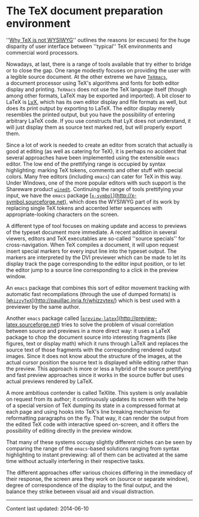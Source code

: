 # The TeX document preparation environment

''[Why TeX is not WYSIWYG](./FAQ-notWYSIWYG.html)''
outlines the reasons (or excuses) for the huge disparity of user
interface between ''typical'' TeX environments and commercial word
processors.

Nowadays, at last, there is a range of tools available that try either
to bridge or to close the gap.  One range modestly focuses on
providing the user with a legible source document.  At the other
extreme we have [`TeXmacs`](http://www.texmacs.org),
a&nbsp;document processor using
TeX's algorithms and fonts for both editor display and printing.
`TeXmacs` does not use the TeX
language itself (though among other formats, LaTeX may be exported
and imported).  A bit closer to LaTeX is
[LyX](http://www.lyx.org/), which has its own
editor display and file formats as well, but does its print output by
exporting to LaTeX.  The editor display merely resembles the
printed output, but you have the possibility of entering arbitrary
LaTeX code.  If you use constructs that LyX does not
understand, it will just display them as source text marked red, but
will properly export them.

Since a lot of work is needed to create an editor from scratch that
actually is good at editing (as well as catering for TeX), it is
perhaps no accident that several approaches have been implemented
using the extensible `emacs` editor.  The low end of the
prettifying range is occupied by syntax highlighting: marking TeX
tokens, comments and other stuff with special colors.
Many free editors (including `emacs`) can cater for TeX in
this way.  Under Windows, one of the more popular editors with such
support is the
Shareware product [`winedt`](http://www.winedt.com/).
Continuing the range of
tools prettifying your input, we have the `emacs` package
[[`x-symbol`](http://ctan.org/pkg/x-symbol)](http://x-symbol.sourceforge.net), which does
the WYSIWYG part of its work by replacing single TeX tokens and
accented letter sequences with appropriate-looking characters on the
screen.

A different type of tool focuses on making update and access to
previews of the typeset document more immediate.  A recent addition
in several viewers, editors and TeX executables are so-called
''source specials'' for cross-navigation.  When TeX compiles a
document, it will upon request insert special markers for every input
line into the typeset output.  The markers are interpreted by the DVI
previewer which can be made to let its display track the page
corresponding to the editor input position, or to let the editor jump
to a source line corresponding to a click in the preview window.

An `emacs` package that combines this sort of editor movement
tracking with automatic fast recompilations (through the use of dumped
formats) is
[[`WhizzyTeX`](http://ctan.org/pkg/WhizzyTeX)](http://pauillac.inria.fr/whizzytex/)
 which is best used with a previewer by the
same author.

Another `emacs` package called
[[`preview-latex`](http://ctan.org/pkg/preview-latex)](http://preview-latex.sourceforge.net)
tries to solve
the problem of visual correlation between source and previews in a
more direct way: it uses a LaTeX package to chop the document source
into interesting fragments (like figures, text or display math) which
it runs through LaTeX and replaces the source text of those
fragments with the corresponding rendered output images.  Since it
does not know about the structure of the images, at the actual cursor
position the source text is displayed while editing rather than the
preview.  This approach is more or less a hybrid of the source
prettifying and fast preview approaches since it works in the source
buffer but uses actual previews rendered by LaTeX.

A more ambitious contender is called TeXlite.  This
system is only available on request from its author;
it continuously updates its screen with the help of a special version
of TeX dumping its state in a compressed format at each page and
using hooks into TeX's line breaking mechanism for reformatting
paragraphs on the fly.  That way, it can render the output from the
edited TeX code with interactive speed on-screen, and it offers the
possibility of editing directly in the preview window.

That many of these systems occupy slightly different niches can be
seen by comparing the range of the
`emacs`-based solutions ranging from syntax highlighting to instant
previewing: all of them can be activated at the same time without
actually interfering in their respective tasks.

The different approaches offer various choices differing in the
immediacy of their response, the screen area they work on (source or
separate window), degree of correspondence of the display to the final
output, and the balance they strike between visual aid and visual
distraction.


----

Content last updated: 2014-06-10
